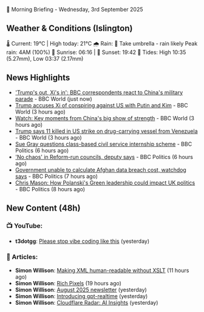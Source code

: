 🌅 Morning Briefing - Wednesday, 3rd September 2025

## Weather & Conditions (Islington)

🌡️ Current: 19°C | High today: 21°C
🌧️ Rain: 🌂 Take umbrella - rain likely
   Peak rain: 4AM (100%)
🌅 Sunrise: 06:16 | 🌇 Sunset: 19:42
🌊 Tides: High 10:35 (5.27mm), Low 03:37 (2.17mm)

## News Highlights

- ['Trump's out, Xi's in': BBC correspondents react to China's military parade](https://www.bbc.com/news/articles/c7545p2px5no?at_medium=RSS&at_campaign=rss) - BBC World (just now)
- [Trump accuses Xi of conspiring against US with Putin and Kim](https://www.bbc.com/news/articles/c1dxd9eyy71o?at_medium=RSS&at_campaign=rss) - BBC World (3 hours ago)
- [Watch: Key moments from China's big show of strength](https://www.bbc.com/news/videos/c62n2mm6ngjo?at_medium=RSS&at_campaign=rss) - BBC World (3 hours ago)
- [Trump says 11 killed in US strike on drug-carrying vessel from Venezuela](https://www.bbc.com/news/articles/cpwywjgynyxo?at_medium=RSS&at_campaign=rss) - BBC World (3 hours ago)
- [Sue Gray questions class-based civil service internship scheme](https://www.bbc.com/news/articles/cd7y7jln1l8o?at_medium=RSS&at_campaign=rss) - BBC Politics (6 hours ago)
- ['No chaos' in Reform-run councils, deputy says](https://www.bbc.com/news/articles/cvg3gk1jr2eo?at_medium=RSS&at_campaign=rss) - BBC Politics (6 hours ago)
- [Government unable to calculate Afghan data breach cost, watchdog says](https://www.bbc.com/news/articles/cm2k25dx1z3o?at_medium=RSS&at_campaign=rss) - BBC Politics (7 hours ago)
- [Chris Mason: How Polanski's Green leadership could impact UK politics](https://www.bbc.com/news/articles/c9d0d32q0eno?at_medium=RSS&at_campaign=rss) - BBC Politics (8 hours ago)

## New Content (48h)
### 📺 YouTube:

- **t3dotgg**: [Please stop vibe coding like this](https://www.youtube.com/watch?v=6TMPWvPG5GA) (yesterday)

### 📝 Articles:

- **Simon Willison**: [Making XML human-readable without XSLT](https://simonwillison.net/2025/Sep/2/making-xml-human-readable-without-xslt/#atom-everything) (11 hours ago)
- **Simon Willison**: [Rich Pixels](https://simonwillison.net/2025/Sep/2/rich-pixels/#atom-everything) (19 hours ago)
- **Simon Willison**: [August 2025 newsletter](https://simonwillison.net/2025/Sep/1/august-2025/#atom-everything) (yesterday)
- **Simon Willison**: [Introducing gpt-realtime](https://simonwillison.net/2025/Sep/1/introducing-gpt-realtime/#atom-everything) (yesterday)
- **Simon Willison**: [Cloudflare Radar: AI Insights](https://simonwillison.net/2025/Sep/1/cloudflare-radar-ai-insights/#atom-everything) (yesterday)
